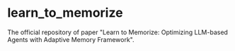 # learn_to_memorize
The official repository of paper "Learn to Memorize: Optimizing LLM-based Agents with Adaptive Memory Framework".
